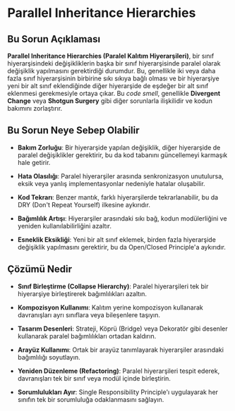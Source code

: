 # Parallel Inheritance Hierarchies

## Bu Sorun Açıklaması

**Parallel Inheritance Hierarchies (Paralel Kalıtım Hiyerarşileri)**, bir sınıf hiyerarşisindeki değişikliklerin başka bir sınıf hiyerarşisinde paralel olarak değişiklik yapılmasını gerektirdiği durumdur. Bu, genellikle iki veya daha fazla sınıf hiyerarşisinin birbirine sıkı sıkıya bağlı olması ve bir hiyerarşiye yeni bir alt sınıf eklendiğinde diğer hiyerarşide de eşdeğer bir alt sınıf eklenmesi gerekmesiyle ortaya çıkar. Bu *code smell*, genellikle **Divergent Change** veya **Shotgun Surgery** gibi diğer sorunlarla ilişkilidir ve kodun bakımını zorlaştırır.

## Bu Sorun Neye Sebep Olabilir

- **Bakım Zorluğu**: Bir hiyerarşide yapılan değişiklik, diğer hiyerarşide de paralel değişiklikler gerektirir, bu da kod tabanını güncellemeyi karmaşık hale getirir.

- **Hata Olasılığı**: Paralel hiyerarşiler arasında senkronizasyon unutulursa, eksik veya yanlış implementasyonlar nedeniyle hatalar oluşabilir.

- **Kod Tekrarı**: Benzer mantık, farklı hiyerarşilerde tekrarlanabilir, bu da DRY (Don't Repeat Yourself) ilkesine aykırıdır.

- **Bağımlılık Artışı**: Hiyerarşiler arasındaki sıkı bağ, kodun modülerliğini ve yeniden kullanılabilirliğini azaltır.

- **Esneklik Eksikliği**: Yeni bir alt sınıf eklemek, birden fazla hiyerarşide değişiklik yapılmasını gerektirir, bu da Open/Closed Principle'a aykırıdır.

## Çözümü Nedir

- **Sınıf Birleştirme (Collapse Hierarchy)**: Paralel hiyerarşileri tek bir hiyerarşiye birleştirerek bağımlılıkları azaltın.

- **Kompozisyon Kullanımı**: Kalıtım yerine kompozisyon kullanarak davranışları ayrı sınıflara veya bileşenlere taşıyın.

- **Tasarım Desenleri**: Strateji, Köprü (Bridge) veya Dekoratör gibi desenler kullanarak paralel bağımlılıkları ortadan kaldırın.

- **Arayüz Kullanımı**: Ortak bir arayüz tanımlayarak hiyerarşiler arasındaki bağımlılığı soyutlayın.

- **Yeniden Düzenleme (Refactoring)**: Paralel hiyerarşileri tespit ederek, davranışları tek bir sınıf veya modül içinde birleştirin.

- **Sorumlulukları Ayır**: Single Responsibility Principle'ı uygulayarak her sınıfın tek bir sorumluluğa odaklanmasını sağlayın.
